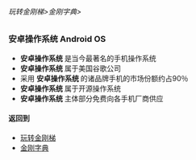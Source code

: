 ###### 玩转金刚梯>金刚字典>
### 安卓操作系统 Android OS
- <strong> 安卓操作系统 </strong>是当今最著名的手机操作系统
-  <strong> 安卓操作系统 </strong>属于美国谷歌公司
- 采用 <strong> 安卓操作系统 </strong>的诸品牌手机的市场份额约占90％
-  <strong> 安卓操作系统 </strong>属于开源操作系统
-  <strong> 安卓操作系统 </strong>主体部分免费向各手机厂商供应


#### 返回到
- [玩转金刚梯](https://github.com/a2zitpro/web/blob/master/LadderFree/A.md)
- [金刚字典](https://github.com/a2zitpro/web/blob/master/LadderFree/kkDictionary/KKDictionary.md)



